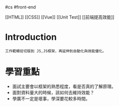 #cs #front-end 

[[HTML]]
[[CSS]]
[[Vue]]
[[Unit Test]]
[[前端提高效能]]

# Introduction
	工作範疇從切版到 JS,JS框架，再延伸到自動化與效能優化。

# 學習重點
- 面試主要會以框架的熟悉程度，看是否真的了解原理。
- 面對資料量大的時候，該如何去維持效能？
- 學廣不一定是壞事，學深要花較多時間。